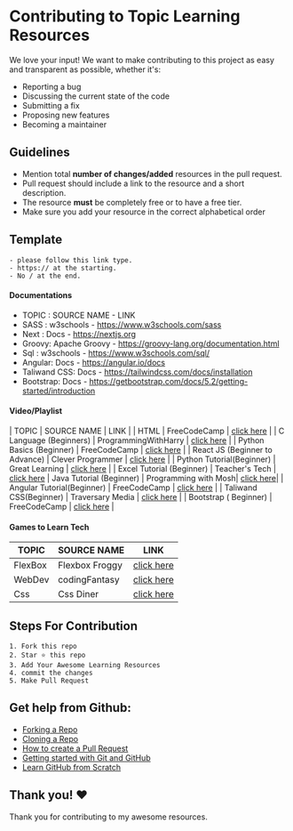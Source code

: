# Contributing to Topic Learning Resources
We love your input! We want to make contributing to this project as easy and transparent as possible, whether it's:

- Reporting a bug
- Discussing the current state of the code
- Submitting a fix
- Proposing new features
- Becoming a maintainer

## Guidelines

- Mention total **number of changes/added** resources in the pull request.
- Pull request should include a link to the resource and a short description.
- The resource **must** be completely free or to have a free tier.
- Make sure you add your resource in the correct alphabetical order

## Template
    - please follow this link type.
    - https:// at the starting.
    - No / at the end.
#### Documentations
- TOPIC : SOURCE NAME   - LINK
- SASS  : w3schools     - https://www.w3schools.com/sass
- Next  : Docs          - https://nextjs.org
- Groovy: Apache Groovy - https://groovy-lang.org/documentation.html
- Sql   : w3schools     - https://www.w3schools.com/sql/ 
- Angular: Docs        - https://angular.io/docs
- Taliwand CSS: Docs   - https://tailwindcss.com/docs/installation
- Bootstrap: Docs      - https://getbootstrap.com/docs/5.2/getting-started/introduction

#### Video/Playlist
| TOPIC                          | SOURCE NAME          | LINK                                                      |
| HTML                           | FreeCodeCamp         | [click here](https://www.youtube.com/watch?v=pQN-pnXPaVg) |
| C Language (Beginners)         | ProgrammingWithHarry | [click here](https://www.youtube.com/watch?v=_MF8L7ZxwRE) |
| Python Basics (Beginner)       | FreeCodeCamp         | [click here](https://www.youtube.com/watch?v=rfscVS0vtbw) |
| React JS (Beginner to Advance) | Clever Programmer    | [click here](https://www.youtube.com/watch?v=-cMqr9HpZ-Y) |
| Python Tutorial(Beginner)      | Great Learning       | [click here]( https://youtu.be/RJWlUyfOy1o )             |
| Excel Tutorial (Beginner)      | Teacher's Tech       | [click here]( https://youtube.com/playlist?list=PLmkaw6oRnRv8lAKbKbflJRqS-9wuYNWUw ) 
| Java Tutorial  (Beginner)      | Programming with Mosh| [click here](https://www.youtube.com/watch?v=eIrMbAQSU34)|
| Angular Tutorial(Beginner)     | FreeCodeCamp         | [click here](https://youtu.be/2OHbjep_WjQ )              |
| Taliwand CSS(Beginner)         | Traversary Media     | [click here](https://youtu.be/dFgzHOX84xQ)               |
| Bootstrap ( Beginner)          | FreeCodeCamp         | [click here](https://youtu.be/-qfEOE4vtxE)               |




#### Games to Learn Tech
| TOPIC                          | SOURCE NAME       | LINK                                                      |
| ------------------------------ | ----------------- | --------------------------------------------------------- |
| FlexBox                        | Flexbox Froggy    | [click here](http://flexboxfroggy.com/)                   |
| WebDev                         | codingFantasy     | [click here](https://codingfantasy.com/) |
| Css                            | Css Diner         | [click here](https://flukeout.github.io/)|




## Steps For Contribution

    1. Fork this repo
    2. Star ⭐ this repo
    3. Add Your Awesome Learning Resources
    4. commit the changes
    5. Make Pull Request


## Get help from Github:

- [Forking a Repo](https://help.github.com/en/github/getting-started-with-github/fork-a-repo)
- [Cloning a Repo](https://help.github.com/en/desktop/contributing-to-projects/creating-an-issue-or-pull-request)
- [How to create a Pull Request](https://opensource.com/article/19/7/create-pull-request-github)
- [Getting started with Git and GitHub](https://towardsdatascience.com/getting-started-with-git-and-github-6fcd0f2d4ac6)
- [Learn GitHub from Scratch](https://lab.github.com/githubtraining/introduction-to-github)


## Thank you! ❤️
Thank you for contributing to my awesome resources.
